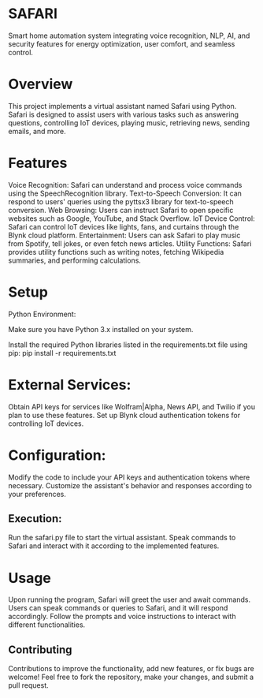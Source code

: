 # SAFARI
Smart home automation system integrating voice recognition, NLP, AI, and security features for energy optimization, user comfort, and seamless control.

# Overview
This project implements a virtual assistant named Safari using Python. Safari is designed to assist users with various tasks such as answering questions, controlling IoT devices, playing music, retrieving news, sending emails, and more.

# Features
Voice Recognition: Safari can understand and process voice commands using the SpeechRecognition library.
Text-to-Speech Conversion: It can respond to users' queries using the pyttsx3 library for text-to-speech conversion.
Web Browsing: Users can instruct Safari to open specific websites such as Google, YouTube, and Stack Overflow.
IoT Device Control: Safari can control IoT devices like lights, fans, and curtains through the Blynk cloud platform.
Entertainment: Users can ask Safari to play music from Spotify, tell jokes, or even fetch news articles.
Utility Functions: Safari provides utility functions such as writing notes, fetching Wikipedia summaries, and performing calculations.

# Setup
Python Environment:

Make sure you have Python 3.x installed on your system.

Install the required Python libraries listed in the requirements.txt file using pip:
pip install -r requirements.txt

# External Services:

Obtain API keys for services like Wolfram|Alpha, News API, and Twilio if you plan to use these features.
Set up Blynk cloud authentication tokens for controlling IoT devices.

# Configuration:

Modify the code to include your API keys and authentication tokens where necessary.
Customize the assistant's behavior and responses according to your preferences.

## Execution:

Run the safari.py file to start the virtual assistant.
Speak commands to Safari and interact with it according to the implemented features.

# Usage
Upon running the program, Safari will greet the user and await commands.
Users can speak commands or queries to Safari, and it will respond accordingly.
Follow the prompts and voice instructions to interact with different functionalities.

## Contributing
Contributions to improve the functionality, add new features, or fix bugs are welcome! Feel free to fork the repository, make your changes, and submit a pull request.
